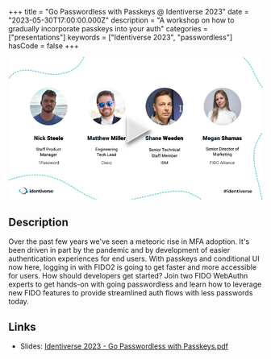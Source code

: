 +++
title = "Go Passwordless with Passkeys @ Identiverse 2023"
date = "2023-05-30T17:00:00.000Z"
description = "A workshop on how to gradually incorporate passkeys into your auth"
categories = ["presentations"]
keywords = ["Identiverse 2023", "passwordless"]
hasCode = false
+++

[!["Still image from presentation video"](images/cover.jpg)](https://www.youtube.com/watch?v=VXJBvoYnemM)

## Description

Over the past few years we've seen a meteoric rise in MFA adoption. It's been driven in part by the pandemic and by development of easier authentication experiences for end users. With passkeys and conditional UI now here, logging in with FIDO2 is going to get faster and more accessible for users. How should developers get started? Join two FIDO WebAuthn experts to get hands-on with going passwordless and learn how to leverage new FIDO features to provide streamlined auth flows with less passwords today.

## Links

- Slides: [Identiverse 2023 - Go Passwordless with Passkeys.pdf](images/Identiverse%202023%20-%20Go%20Passwordless%20with%20Passkeys.pdf)
